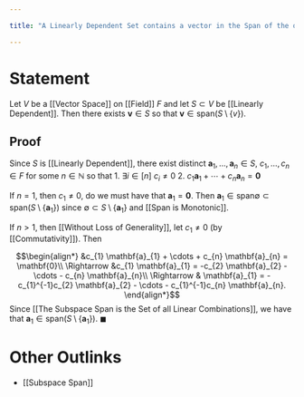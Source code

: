 ```yaml
---

title: "A Linearly Dependent Set contains a vector in the Span of the others"

---
```

# Statement
Let $V$ be a [[Vector Space]] on [[Field]] $F$ and let $S \subset V$ be [[Linearly Dependent]]. Then there exists $\mathbf{v} \in S$ so that $\mathbf{v} \in \text{span} (S \setminus \{v\})$.

## Proof
Since $S$ is [[Linearly Dependent]], there exist distinct $\mathbf{a}_{1}, \dots, \mathbf{a}_{n} \in S$, $c_{1}, \dots, c_{n} \in F$ for some $n \in \mathbb{N}$ so that 1. $\exists i  \in [n]$ $c_{i}\neq 0$
2. $c_{1} \mathbf{a}_{1} + \cdots + c_{n} \mathbf{a}_{n} = \mathbf{0}$

If $n=1$, then $c_{1} \neq 0$, do we must have that $\mathbf{a}_{1} = \mathbf{0}$. Then $\mathbf{a}_{1} \in \text{span} \emptyset \subset \text{span} (S \setminus \{\mathbf{a}_1\})$ since $\emptyset \subset S \setminus \{\mathbf{a}_{1}\}$ and [[Span is Monotonic]].

If $n > 1$, then [[Without Loss of Generality]], let $c_{1} \neq 0$ (by [[Commutativity]]). Then

$$\begin{align*}
&c_{1} \mathbf{a}_{1} + \cdots + c_{n} \mathbf{a}_{n} = \mathbf{0}\\
\Rightarrow &c_{1} \mathbf{a}_{1} = -c_{2} \mathbf{a}_{2} - \cdots - c_{n} \mathbf{a}_{n}\\
\Rightarrow & \mathbf{a}_{1} = -c_{1}^{-1}c_{2} \mathbf{a}_{2} - \cdots - c_{1}^{-1}c_{n} \mathbf{a}_{n}.
\end{align*}$$
Since [[The Subspace Span is the Set of all Linear Combinations]], we have that $\mathbf{a}_{1} \in \text{span} (S \setminus \{\mathbf{a}_1\})$. $\blacksquare$

# Other Outlinks
- [[Subspace Span]]